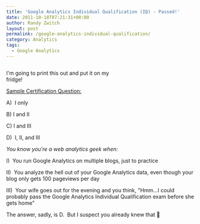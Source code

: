 ```yaml
---
title: 'Google Analytics Individual Qualification (IQ) - Passed!'
date: 2011-10-18T07:21:31+00:00
author: Randy Zwitch
layout: post
permalink: /google-analytics-individual-qualification/
category: Analytics
tags:
  - Google Analytics
---
```

<div id="attachment_856" style="width: 310px" class="wp-caption alignright">
  <img class="size-full wp-image-856" title="google-iq-certificate" src="http://i0.wp.com/randyzwitch.com/wp-content/uploads/2011/10/google-iq-certificate.png?fit=300%2C231" alt="" srcset="http://i0.wp.com/randyzwitch.com/wp-content/uploads/2011/10/google-iq-certificate.png?w=300 300w, http://i0.wp.com/randyzwitch.com/wp-content/uploads/2011/10/google-iq-certificate.png?resize=150%2C115 150w" sizes="(max-width: 300px) 100vw, 300px" data-recalc-dims="1" />

  <p class="wp-caption-text">
    I'm going to print this out and put it on my fridge!
  </p>
</div>

<span style="text-decoration: underline;">Sample Certification Question:</span>

A)  I only

B) I and II

C) I and III

D)  I, II, and III

_You know you're a web analytics geek when:_

I)  You run Google Analytics on multiple blogs, just to practice

II)  You analyze the hell out of your Google Analytics data, even though your blog only gets 100 pageviews per day

III)  Your wife goes out for the evening and you think, "Hmm...I could probably pass the Google Analytics Individual Qualification exam before she gets home"

The answer, sadly, is D.  But I suspect you already knew that 🙂
